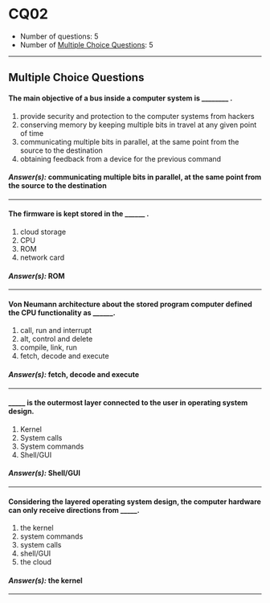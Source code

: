 # CQ02

- Number of questions: 5
- Number of [Multiple Choice Questions](#multiple-choice-questions): 5



---


## Multiple Choice Questions
#### The main objective of a bus inside a computer system is ________ .
1. provide security and protection to the computer systems from hackers
2. conserving memory by keeping multiple bits in travel at any given point of time
3. communicating multiple bits in parallel, at the same point from the source to the destination
4. obtaining feedback from a device for the previous command

#### _Answer(s):_ communicating multiple bits in parallel, at the same point from the source to the destination

---

#### The firmware is kept stored in the ______ .
1. cloud storage
2. CPU
3. ROM
4. network card

#### _Answer(s):_ ROM

---

#### Von Neumann architecture about the stored program computer defined the CPU functionality as ______.
1. call, run and interrupt
2. alt, control and delete
3. compile, link, run
4. fetch, decode and execute

#### _Answer(s):_ fetch, decode and execute

---

#### _____ is the outermost layer connected to the user in operating system design.
1. Kernel
2. System calls
3. System commands
4. Shell/GUI

#### _Answer(s):_ Shell/GUI

---

#### Considering the layered operating system design, the computer hardware can only receive directions from _____.
1. the kernel
2. system commands
3. system calls
4. shell/GUI
5. the cloud

#### _Answer(s):_ the kernel

---

